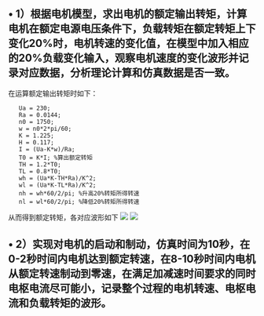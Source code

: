 ## • 1）根据电机模型，求出电机的额定输出转矩，计算电机在额定电源电压条件下，负载转矩在额定转矩上下变化20%时，电机转速的变化值，在模型中加入相应的20%负载变化输入，观察电机速度的变化波形并记录对应数据，分析理论计算和仿真数据是否一致。
在运算额定输出转矩时如下：
```
   Ua = 230;
   Ra = 0.0144;
   n0 = 1750;
   w = n0*2*pi/60;
   K = 1.225;
   H = 0.117;
   I = (Ua-K*w)/Ra;
   T0 = K*I; %算出额定转矩
   TH = 1.2*T0;
   TL = 0.8*T0;
   wh = (Ua*K-TH*Ra)/K^2;
   wl = (Ua*K-TL*Ra)/K^2;
   nh = wh*60/2/pi; %升高20%转矩所得转速
   nl = wl*60/2/pi; %降低20%转矩所得转速
```
从而得到额定转矩，各对应波形如下
![](https://i.imgur.com/IiRkzkJ.jpg)
![](https://i.imgur.com/USfEEbt.jpg)
## • 2）实现对电机的启动和制动，仿真时间为10秒，在0-2秒时间内电机达到额定转速，在8-10秒时间内电机从额定转速制动到零速，在满足加减速时间要求的同时电枢电流尽可能小，记录整个过程的电机转速、电枢电流和负载转矩的波形。
